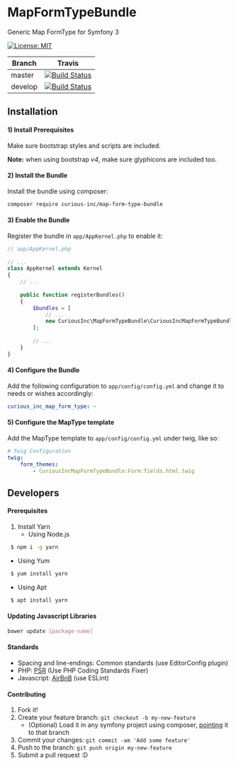 # MapFormTypeBundle
Generic Map FormType for Symfony 3

[![License: MIT](https://img.shields.io/badge/License-MIT-yellow.svg)](https://opensource.org/licenses/MIT)  

Branch | Travis | 
------ | ------ |
master | [![Build Status](https://travis-ci.org/CuriousInc/MapFormTypeBundle.svg?branch=master)](https://travis-ci.org/CuriousInc/MapFormTypeBundle) |
develop | [![Build Status](https://travis-ci.org/CuriousInc/MapFormTypeBundle.svg?branch=develop)](https://travis-ci.org/CuriousInc/MapFormTypeBundle) |

## Installation

#### 1) Install Prerequisites
Make sure bootstrap styles and scripts are included.

__Note:__ when using bootstrap _v4_, make sure glyphicons are included too. 

#### 2) Install the Bundle
Install the bundle using composer:
```bash
composer require curious-inc/map-form-type-bundle
```

#### 3) Enable the Bundle
Register the bundle in `app/AppKernel.php` to enable it:
```php
// app/AppKernel.php
 
// ...
class AppKernel extends Kernel
{
    // ...
 
    public function registerBundles()
    {
        $bundles = [
            // ...
            new CuriousInc\MapFormTypeBundle\CuriousIncMapFormTypeBundle(),
        ];
 
        // ...
    }
}
```

#### 4) Configure the Bundle
Add the following configuration to `app/config/config.yml` and change it to needs or wishes accordingly:
```yaml
curious_inc_map_form_type: ~
```

#### 5) Configure the MapType template
Add the MapType template to `app/config/config.yml` under twig, like so:
```yaml
# Twig Configuration
twig:
    form_themes:
        - CuriousIncMapFormTypeBundle:Form:fields.html.twig
```

## Developers

#### Prerequisites
1. Install Yarn
    * Using Node.js
```bash
 $ npm i -g yarn
```
  * Using Yum
```bash
 $ yum install yarn 
```
  * Using Apt
```bash
 $ apt install yarn
```

#### Updating Javascript Libraries
```bash
bower update [package-name]
```

#### Standards
* Spacing and line-endings: Common standards (use EditorConfig plugin)
* PHP: [PSR](http://www.php-fig.org/) (Use PHP Coding Standards Fixer)
* Javascript: [AirBnB](https://github.com/airbnb/javascript) (use ESLint)

#### Contributing
1. Fork it!
2. Create your feature branch: `git checkout -b my-new-feature`  
    * (Optional) Load it in any symfony project using composer, [pointing](https://getcomposer.org/doc/05-repositories.md#loading-a-package-from-a-vcs-repository) it to that branch
3. Commit your changes: `git commit -am 'Add some feature'`
4. Push to the branch: `git push origin my-new-feature`
5. Submit a pull request :D
